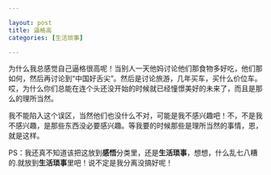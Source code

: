 ```yaml
---

layout: post
title: 逼格高
categories: [生活琐事]

---
```


为什么我总感觉自己逼格很高呢！当别人一天他妈讨论他们那食物多好吃，他们那如何，然后再讨论到“中国好舌尖”。然后是讨论旅游，几年买车，买什么价位车。哎，为什么你们总能在连个头还没开始的时候就已经憧憬美好的未来了，而且是那么的理所当然。

我不能陷入这个误区，当然他们也没什么不对，可能是我不感兴趣吧！不，不是我不感兴趣，是那些东西没必要感兴趣。等我要的时候那些是理所当然的事情，恩，就是这样。

PS：我还真不知道该把这放到**感悟**分类里，还是**生活琐事**，想想，什么乱七八糟的.就放到**生活琐事**里吧！说不定是我分离没搞好呢！